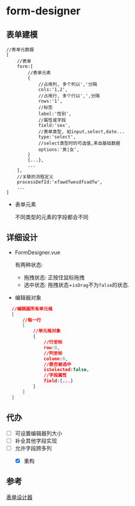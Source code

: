 # form-designer

## 表单建模
```jsonc
//表单元数据
[   
    //表单
    form:[
        //表单元素
        {
            //占用列, 多个列以','分隔
            cols:'1,2',
            //占用行, 多个行以',',分隔
            rows:'1',
            //标签
            label:'性别',
            //属性或字段
            field:'sex',
            //表单类型, 如input,select,date...
            type:'select',
            //select类型时的可选值,来自基础数据
            options:'男|女',
        }
        {...},
        ...
    ],
    //关联的流程定义
    processDefId:'xfawdfwesdfsadfw',
    ...
]
```

* 表单元素

    不同类型的元素的字段都会不同

## 详细设计
* FormDesigner.vue

    有两种状态:
    
    * 拖拽状态: 正按住鼠标拖拽
    * 选中状态: 拖拽状态+`isDrag`不为`false`的状态.
    
* 编辑器对象
  
```json
  //编辑器所有单元格
  [
      //每一行
      [
          //单元格对象
          {
              //行坐标
              row:0,
              //列坐标
              column:0,
              //是否被选中
              isSelected:false,
              //字段属性
              field:{...}
          }
      ]
  ]
  ```
## 代办
- [ ] 可设置编辑器列大小
- [ ] 补全其他字段实现
- [ ] 允许字段跨多列
    - [x] 重构


## 参考
[表单设计器](http://form.xiaoyaoji.cn/#/zh-CN/)